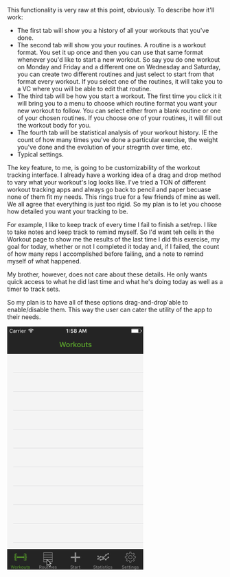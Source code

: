 This functionality is very raw at this point, obviously. To describe how it'll work:

* The first tab will show you a history of all your workouts that you've done. 
* The second tab will show you your routines. A routine is a workout format. You set it up once and then you can use that same format whenever you'd like to start a new workout. So say you do one workout on Monday and Friday and a different one on Wednesday and Saturday, you can create two different routines and just select to start from that format every workout. If you select one of the routines, it will take you to a VC where you will be able to edit that routine.
* The third tab will be how you start a workout. The first time you click it it will bring you to a menu to choose which routine format you want your new workout to follow. You can select either from a blank routine or one of your chosen routines. If you choose one of your routines, it will fill out the workout body for you.
* The fourth tab will be statistical analysis of your workout history. IE the count of how many times you've done a particular exercise, the weight you've done and the evolution of your stregnth over time, etc.
* Typical settings.

The key feature, to me, is going to be customizability of the workout tracking interface. I already have a working idea of a drag and drop method to vary what your workout's log looks like. I've tried a TON of different workout tracking apps and always go back to pencil and paper becuase none of them fit my needs. This rings true for a few friends of mine as well. We all agree that everything is just too rigid. So my plan is to let you choose how detailed you want your tracking to be. 

For example, I like to keep track of every time I fail to finish a set/rep. I like to take notes and keep track to remind myself. So I'd want teh cells in the Workout page to show me the results of the last time I did this exercise, my goal for today, whether or not I completed it today and, if I failed, the count of how many reps I accomplished before failing, and a note to remind myself of what happened. 

My brother, however, does not care about these details. He only wants quick access to what he did last time and what he's doing today as well as a timer to track sets. 

So my plan is to have all of these options drag-and-drop'able to enable/disable them. This way the user can cater the utility of the app to their needs. 

<img src='workout.gif' title='Video Walkthrough' width='' alt='Video Walkthrough    ' />
